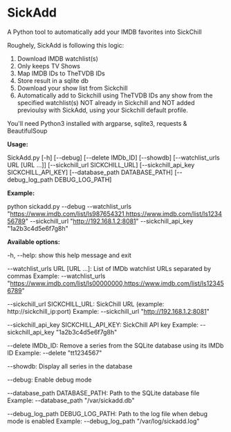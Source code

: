 # SickAdd

A Python tool to automatically add your IMDB favorites into SickChill

Roughely, SickAdd is following this logic:
1. Download  IMDB watchlist(s)
2. Only keeps TV Shows
3. Map IMDB IDs to TheTVDB IDs
4. Store result in a sqlite db
5. Download your show list from Sickchill
6. Automatically add to Sickchill using TheTVDB IDs any show from the specified watchlist(s) NOT already in Sickchill and NOT added previoulsy with SickAdd, using your Sickchill default profile.

You'll need Python3 installed with argparse, sqlite3, requests & BeautifulSoup

**Usage:**

SickAdd.py [-h] [--debug] [--delete IMDb_ID] [--showdb] [--watchlist_urls URL [URL ...]]
                    [--sickchill_url SICKCHILL_URL] [--sickchill_api_key SICKCHILL_API_KEY]
                    [--database_path DATABASE_PATH] [--debug_log_path DEBUG_LOG_PATH]

**Example:**

python sickadd.py --debug --watchlist_urls "https://www.imdb.com/list/ls987654321,https://www.imdb.com/list/ls123456789" --sickchill_url "http://192.168.1.2:8081" --sickchill_api_key "1a2b3c4d5e6f7g8h"


**Available options:**

-h, --help: show this help message and exit

--watchlist_urls URL [URL ...]: List of IMDb watchlist URLs separated by commas
Example: --watchlist_urls "https://www.imdb.com/list/ls00000000,https://www.imdb.com/list/ls123456789"
                        
--sickchill_url		SICKCHILL_URL: SickChill URL (example: http://sickchill_ip:port)
Example: --sickchill_url "http://192.168.1.2:8081"
                        
--sickchill_api_key SICKCHILL_API_KEY: SickChill API key
Example: --sickchill_api_key "1a2b3c4d5e6f7g8h"

--delete IMDb_ID: Remove a series from the SQLite database using its IMDb ID
 Example: --delete "tt1234567"
                        
--showdb: Display all series in the database

--debug: Enable debug mode

--database_path DATABASE_PATH: Path to the SQLite database file
Example: --database_path "/var/sickadd.db"

  --debug_log_path DEBUG_LOG_PATH: Path to the log file when debug mode is enabled
Example: --debug_log_path "/var/log/sickadd.log"

